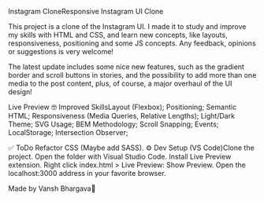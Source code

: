 Instagram CloneResponsive Instagram UI Clone

This project is a clone of the Instagram UI. I made it to study and improve my skills with HTML and CSS, and learn new concepts, like layouts, responsiveness, positioning and some JS concepts. Any feedback, opinions or suggestions is very welcome!

The latest update includes some nice new features, such as the gradient border and scroll buttons in stories, and the possibility to add more than one media to the post content, plus, of course, a major overhaul of the UI design!

Live Preview
🤓 Improved SkillsLayout (Flexbox);
Positioning;
Semantic HTML;
Responsiveness (Media Queries, Relative Lengths);
Light/Dark Theme;
SVG Usage;
BEM Methodology;
Scroll Snapping;
Events;
LocalStorage;
Intersection Observer;


✅ ToDo Refactor CSS (Maybe add SASS).
⚙ Dev Setup (VS Code)Clone the project.
Open the folder with Visual Studio Code.
Install Live Preview extension.
Right click index.html > Live Preview: Show Preview.
Open the localhost:3000 address in your favorite browser.


Made by Vansh Bhargava🙂
